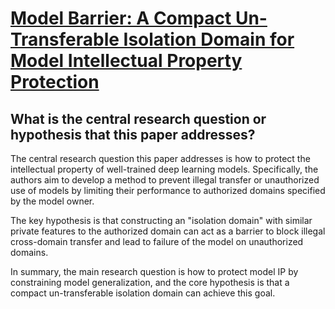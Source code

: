 # [Model Barrier: A Compact Un-Transferable Isolation Domain for Model   Intellectual Property Protection](https://arxiv.org/abs/2303.11078)

## What is the central research question or hypothesis that this paper addresses?

 The central research question this paper addresses is how to protect the intellectual property of well-trained deep learning models. Specifically, the authors aim to develop a method to prevent illegal transfer or unauthorized use of models by limiting their performance to authorized domains specified by the model owner.

The key hypothesis is that constructing an "isolation domain" with similar private features to the authorized domain can act as a barrier to block illegal cross-domain transfer and lead to failure of the model on unauthorized domains.

In summary, the main research question is how to protect model IP by constraining model generalization, and the core hypothesis is that a compact un-transferable isolation domain can achieve this goal.
